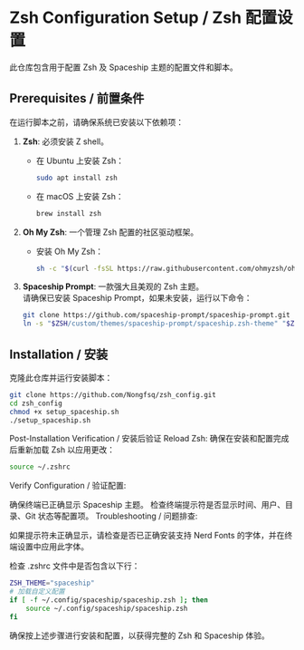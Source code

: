 # Zsh Configuration Setup / Zsh 配置设置

此仓库包含用于配置 Zsh 及 Spaceship 主题的配置文件和脚本。

## Prerequisites / 前置条件

在运行脚本之前，请确保系统已安装以下依赖项：

1. **Zsh**: 必须安装 Z shell。
   - 在 Ubuntu 上安装 Zsh：
     ```bash
     sudo apt install zsh
     ```
   - 在 macOS 上安装 Zsh：
     ```bash
     brew install zsh
     ```

2. **Oh My Zsh**: 一个管理 Zsh 配置的社区驱动框架。
   - 安装 Oh My Zsh：
     ```bash
     sh -c "$(curl -fsSL https://raw.githubusercontent.com/ohmyzsh/ohmyzsh/master/tools/install.sh)"
     ```

3. **Spaceship Prompt**: 一款强大且美观的 Zsh 主题。  
   请确保已安装 Spaceship Prompt，如果未安装，运行以下命令：
   ```bash
   git clone https://github.com/spaceship-prompt/spaceship-prompt.git "$ZSH/custom/themes/spaceship-prompt" --depth=1
   ln -s "$ZSH/custom/themes/spaceship-prompt/spaceship.zsh-theme" "$ZSH/custom/themes/spaceship.zsh-theme"

## Installation / 安装
克隆此仓库并运行安装脚本：

````bash
git clone https://github.com/Nongfsq/zsh_config.git
cd zsh_config
chmod +x setup_spaceship.sh
./setup_spaceship.sh
````

Post-Installation Verification / 安装后验证
Reload Zsh: 确保在安装和配置完成后重新加载 Zsh 以应用更改：

````bash
source ~/.zshrc
````

Verify Configuration / 验证配置:

确保终端已正确显示 Spaceship 主题。
检查终端提示符是否显示时间、用户、目录、Git 状态等配置项。
Troubleshooting / 问题排查:

如果提示符未正确显示，请检查是否已正确安装支持 Nerd Fonts 的字体，并在终端设置中应用此字体。

检查 .zshrc 文件中是否包含以下行：
```bash
ZSH_THEME="spaceship"
# 加载自定义配置
if [ -f ~/.config/spaceship/spaceship.zsh ]; then
    source ~/.config/spaceship/spaceship.zsh
fi
````
确保按上述步骤进行安装和配置，以获得完整的 Zsh 和 Spaceship 体验。


